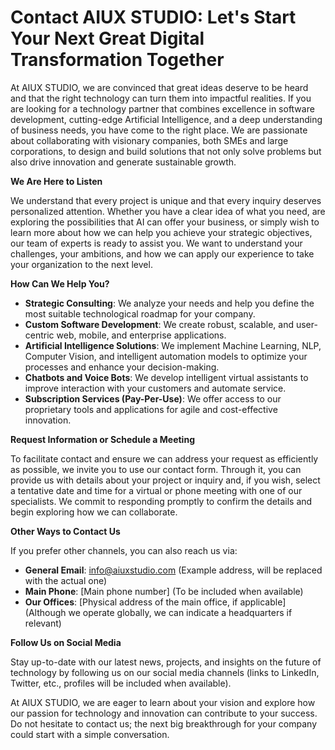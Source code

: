 # Contact AIUX STUDIO: Let's Start Your Next Great Digital Transformation Together

At AIUX STUDIO, we are convinced that great ideas deserve to be heard and that the right technology can turn them into impactful realities. If you are looking for a technology partner that combines excellence in software development, cutting-edge Artificial Intelligence, and a deep understanding of business needs, you have come to the right place. We are passionate about collaborating with visionary companies, both SMEs and large corporations, to design and build solutions that not only solve problems but also drive innovation and generate sustainable growth.

**We Are Here to Listen**

We understand that every project is unique and that every inquiry deserves personalized attention. Whether you have a clear idea of what you need, are exploring the possibilities that AI can offer your business, or simply wish to learn more about how we can help you achieve your strategic objectives, our team of experts is ready to assist you. We want to understand your challenges, your ambitions, and how we can apply our experience to take your organization to the next level.

**How Can We Help You?**

*   **Strategic Consulting**: We analyze your needs and help you define the most suitable technological roadmap for your company.
*   **Custom Software Development**: We create robust, scalable, and user-centric web, mobile, and enterprise applications.
*   **Artificial Intelligence Solutions**: We implement Machine Learning, NLP, Computer Vision, and intelligent automation models to optimize your processes and enhance your decision-making.
*   **Chatbots and Voice Bots**: We develop intelligent virtual assistants to improve interaction with your customers and automate service.
*   **Subscription Services (Pay-Per-Use)**: We offer access to our proprietary tools and applications for agile and cost-effective innovation.

**Request Information or Schedule a Meeting**

To facilitate contact and ensure we can address your request as efficiently as possible, we invite you to use our contact form. Through it, you can provide us with details about your project or inquiry and, if you wish, select a tentative date and time for a virtual or phone meeting with one of our specialists. We commit to responding promptly to confirm the details and begin exploring how we can collaborate.

**Other Ways to Contact Us**

If you prefer other channels, you can also reach us via:

*   **General Email**: [info@aiuxstudio.com](mailto:info@aiuxstudio.com) (Example address, will be replaced with the actual one)
*   **Main Phone**: [Main phone number] (To be included when available)
*   **Our Offices**: [Physical address of the main office, if applicable] (Although we operate globally, we can indicate a headquarters if relevant)

**Follow Us on Social Media**

Stay up-to-date with our latest news, projects, and insights on the future of technology by following us on our social media channels (links to LinkedIn, Twitter, etc., profiles will be included when available).

At AIUX STUDIO, we are eager to learn about your vision and explore how our passion for technology and innovation can contribute to your success. Do not hesitate to contact us; the next big breakthrough for your company could start with a simple conversation.

